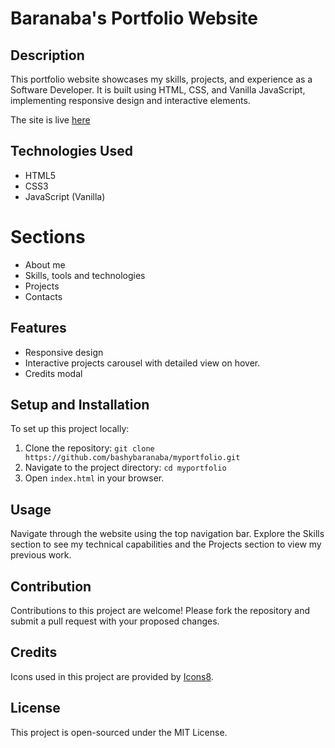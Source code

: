 # Baranaba's Portfolio Website

## Description

This portfolio website showcases my skills, projects, and experience as a Software Developer. It is built using HTML, CSS, and Vanilla JavaScript, implementing responsive design and interactive elements.

The site is live [here](https://bashybaranaba.github.io/myportfolio/)

## Technologies Used

- HTML5
- CSS3
- JavaScript (Vanilla)

# Sections

- About me
- Skills, tools and technologies
- Projects
- Contacts

## Features

- Responsive design
- Interactive projects carousel with detailed view on hover.
- Credits modal

## Setup and Installation

To set up this project locally:

1. Clone the repository: `git clone https://github.com/bashybaranaba/myportfolio.git`
2. Navigate to the project directory: `cd myportfolio`
3. Open `index.html` in your browser.

## Usage

Navigate through the website using the top navigation bar. Explore the Skills section to see my technical capabilities and the Projects section to view my previous work.

## Contribution

Contributions to this project are welcome! Please fork the repository and submit a pull request with your proposed changes.

## Credits

Icons used in this project are provided by [Icons8](https://icons8.com).

## License

This project is open-sourced under the MIT License.
